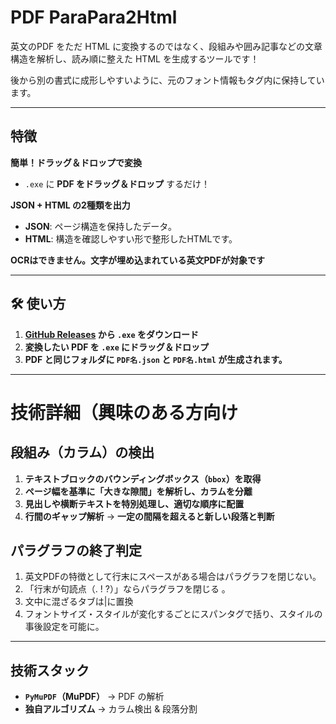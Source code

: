 # PDF ParaPara2Html  
英文のPDF をただ HTML に変換するのではなく、段組みや囲み記事などの文章構造を解析し、読み順に整えた HTML を生成するツールです！  

後から別の書式に成形しやすいように、元のフォント情報もタグ内に保持しています。

---

## 特徴
**簡単！ドラッグ＆ドロップで変換**  
- `.exe` に **PDF をドラッグ＆ドロップ** するだけ！  

**JSON + HTML の2種類を出力**  
- **JSON**: ページ構造を保持したデータ。
- **HTML**: 構造を確認しやすい形で整形したHTMLです。  

**OCRはできません。文字が埋め込まれている英文PDFが対象です**  

---

## **🛠 使い方**
1. **[GitHub Releases](https://github.com/memo77/releases) から `.exe` をダウンロード**  
2. **変換したい PDF を `.exe` にドラッグ＆ドロップ**  
3. **PDF と同じフォルダに `PDF名.json` と `PDF名.html` が生成されます。**  

---

# 技術詳細（興味のある方向け
## 段組み（カラム）の検出
1. **テキストブロックのバウンディングボックス（`bbox`）を取得**  
2. **ページ幅を基準に「大きな隙間」を解析し、カラムを分離**  
3. **見出しや横断テキストを特別処理し、適切な順序に配置**  
4. **行間のギャップ解析** → **一定の間隔を超えると新しい段落と判断**  

## パラグラフの終了判定
1. 英文PDFの特徴として行末にスペースがある場合はパラグラフを閉じない。  
2. 「行末が句読点（. ! ?）」ならパラグラフを閉じる 。
3. 文中に混ざるタブは|に置換  
5. フォントサイズ・スタイルが変化するごとにスパンタグで括り、スタイルの事後設定を可能に。  

---

## 技術スタック
- **`PyMuPDF`（MuPDF）** → PDF の解析  
- **独自アルゴリズム** → カラム検出 & 段落分割  
